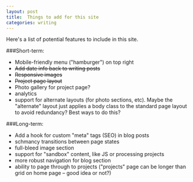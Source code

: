 ```yaml
---
layout: post
title:  Things to add for this site
categories: writing
---
```


Here's a list of potential features to include in this site.

###Short-term:

- Mobile-friendly menu (&quot;hamburger&quot;) on top right
- <del>Add date info back to writing posts</del>
- <del>Responsive images</del>
- <del>Project page layout</del>
- Photo gallery for project page?
- analytics
- support for alternate layouts (for photo sections, etc). Maybe the &quot;alternate&quot; layout just applies a body class to the standard page layout to avoid redundancy? Best ways to do this?

###Long-term:

- Add a hook for custom &quot;meta&quot; tags (SEO) in blog posts
- schmancy transitions between page states
- full-bleed image section
- support for &quot;sandbox&quot; content, like JS or processing projects
- more robust navigation for blog section
- ability to page through to projects (&quot;projects&quot; page can be longer than grid on home page &ndash; good idea or not?)
